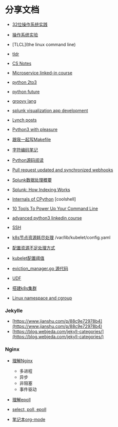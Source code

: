 # 分享文档

- [32位操作系统实践](http://grid.hust.edu.cn/zyshao/OSEngineering.htm)
- [操作系统实验](https://chyyuu.gitbooks.io/simple_os_book/zh/chapter-1/proj1_small_bootloader.html)
- [TLCL](the linux command line)
- [tldr](https://github.com/tldr-pages/tldr)
- [CS Notes](https://github.com/CyC2018/CS-Notes)
- [Microservice linked-in course](https://www.linkedin.com/learning/microservices-foundations)
- [python 2to3](https://docs.python.org/2/library/2to3.html#to3-reference)
- [python future](https://python-future.org/compatible_idioms.html)
- [groovy lang](http://groovy-lang.org/)
- [splunk visualization app development](https://docs.splunk.com/Documentation/Splunk/latest/AdvancedDev/CustomVizTutorial)
- [Lynch posts](https://wuli.us/)
- [Python3 with pleasure](https://github.com/arogozhnikov/python3_with_pleasure)
- [跟我一起写Makefile](https://seisman.github.io/how-to-write-makefile/rules.html)
- [字符编码笔记](http://www.ruanyifeng.com/blog/2007/10/ascii_unicode_and_utf-8.html)
- [Python源码阅读](https://github.com/Junnplus/blog/projects/1)
- [Pull request updated and synchronized webhooks](https://jira.atlassian.com/browse/BSERV-10279?_ga=2.38332899.1909207141.1557717745-10891345.1556611473)
- [Splunk数据处理概要](https://my.oschina.net/yumg/blog/398468)
- [Splunk: How Indexing Works](https://wiki.splunk.com/Community:HowIndexingWorks)
- [Internals of CPython](https://hackmd.io/s/ByMHBMjFe)
[coolshell]

- [10 Tools To Power Up Your Command Line](https://dev.to/_darrenburns/10-tools-to-power-up-your-command-line-4id4)
- [advanced python3 linkedin course](https://www.linkedin.com/learning/advanced-python/using-namedtuple?u=2056764)
- [SSH](https://confluence.splunk.com/display/~yaxingy/SSH)

- [k8s节点资源耗尽处理](http://ju.outofmemory.cn/entry/331508)
/var/lib/kubelet/config.yaml
- [配置资源不足处理方式](https://k8smeetup.github.io/docs/tasks/administer-cluster/out-of-resource/)
- [kubelet配置阈值](https://kubernetes.io/docs/reference/command-line-tools-reference/kubelet/)
- [eviction_manager.go 源代码](https://github.com/kubernetes/kubernetes/blob/master/pkg/kubelet/eviction/eviction_manager.go)

- [UDF](http://eng.sv.splunk.com/dashboard-docs/4.0.0/index.html#/DashboardPreset)
- [搭建k8s集群](https://wuli.us/post/deploy-kubernetes-cluster)


- [Linux namespace and cgroup](https://segmentfault.com/a/1190000009732550)


### Jekylle
- [https://www.jianshu.com/p/88c9e72978b4](https://www.jianshu.com/p/88c9e72978b4)
- [https://blog.webjeda.com/jekyll-categories/](https://blog.webjeda.com/jekyll-categories/)


### Nginx
- [理解Nginx](https://www.jianshu.com/p/6215e5d24553)
	- 多进程
	- 异步
	- 非阻塞
	- 事件驱动

- [理解epoll](https://blog.51cto.com/yaocoder/888374)
- [select, poll, epoll](https://segmentfault.com/a/1190000003063859)


- [笔记本org-mode](https://www.cnblogs.com/Open_Source/archive/2011/07/17/2108747.html)


<!--stackedit_data:
eyJoaXN0b3J5IjpbLTYxMDI0Nzg0NywxOTE5MDk1NDQ1LC0xOD
YwODg3MDkxLC05MTk2OTY5MTAsNjIwMzMyMjU1LDM0ODQxMTU1
NiwtMTcxOTEzOTgwMF19
-->